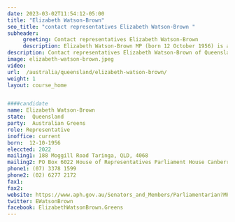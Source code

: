 ```yaml
---
date: 2023-03-02T11:54:12-05:00
title: "Elizabeth Watson-Brown"
seo_title: "contact representatives Elizabeth Watson-Brown "
subheader:
     greeting: Contact representatives Elizabeth Watson-Brown
     description: Elizabeth Watson-Brown MP (born 12 October 1956) is an Australian politician and architect who is a member of the Australian Greens, and was elected as the member for the Division of Ryan, Queensland, in the 2022 Australian federal election, defeating Julian Simmonds to win the previously safe Liberal National seat. She is the first woman to represent the Greens in the lower house. She lives in St Lucia and has run her own architectural business in western Brisbane for 21 years.
description: Contact representatives Elizabeth Watson-Brown of Queensland. Contact information for Elizabeth Watson-Brown includes email address, phone number, and mailing address.
image: elizabeth-watson-brown.jpeg
video:
url:  /australia/queensland/elizabeth-watson-brown/
weight: 1
layout: course_home


####candidate
name: Elizabeth Watson-Brown
state:	Queensland
party:	Australian Greens
role: Representative
inoffice: current
born:  12-10-1956
eleccted: 2022
mailing1: 188 Moggill Road Taringa, QLD, 4068
mailing2: PO Box 6022 House of Representatives Parliament House Canberra ACT 2600
phone1:	(07) 3378 1599
phone2: (02) 6277 2172
fax1:
fax2:
website: https://www.aph.gov.au/Senators_and_Members/Parliamentarian?MPID=300127
twitter: EWatsonBrown
facebook: ElizabethWatsonBrown.Greens
---
```

